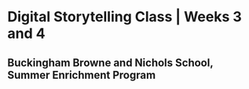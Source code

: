 # Digital Storytelling Class | Weeks 3 and 4
## Buckingham Browne and Nichols School, Summer Enrichment Program
